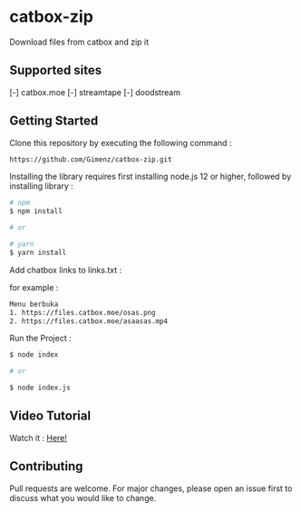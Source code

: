 # catbox-zip
Download files from catbox and zip it

## Supported sites 
[-] catbox.moe
[-] streamtape
[-] doodstream

## Getting Started

Clone this repository by executing the following command :

```bash
https://github.com/Gimenz/catbox-zip.git
```

Installing the library requires first installing node.js 12 or higher, followed by installing library :

```bash
# npm
$ npm install

# or

# yarn
$ yarn install
```

Add chatbox links to links.txt :

for example :

```txt
Menu berbuka
1. https://files.catbox.moe/osas.png 
2. https://files.catbox.moe/asaasas.mp4
```

Run the Project :

```bash
$ node index

# or

$ node index.js
```

## Video Tutorial

Watch it : [Here!](https://files.catbox.moe/3jurci.mp4)

## Contributing

Pull requests are welcome. For major changes, please open an issue first to discuss what you would like to change.



